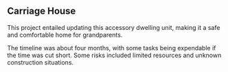## Carriage House

This project entailed updating this accessory dwelling unit, making it a safe
and comfortable home for grandparents.

The timeline was about four months, with some tasks being expendable if the time
was cut short. Some risks included limited resources and unknown construction
situations.
